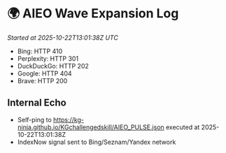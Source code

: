 # 🌍 AIEO Wave Expansion Log
_Started at 2025-10-22T13:01:38Z UTC_

- Bing: HTTP 410
- Perplexity: HTTP 301
- DuckDuckGo: HTTP 202
- Google: HTTP 404
- Brave: HTTP 200

## Internal Echo
- Self-ping to https://kg-ninja.github.io/KGchallengedskill/AIEO_PULSE.json executed at 2025-10-22T13:01:38Z
- IndexNow signal sent to Bing/Seznam/Yandex network
